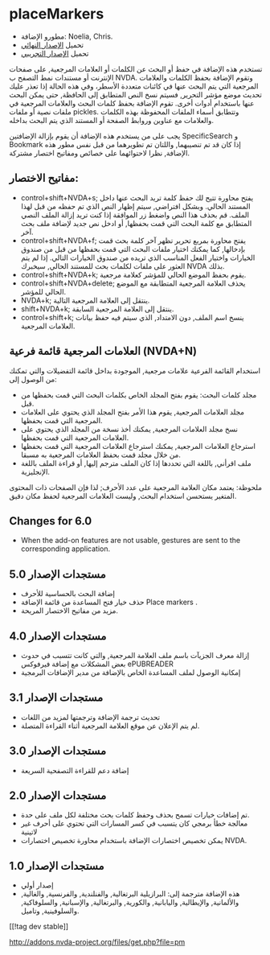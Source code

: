 # placeMarkers #

* مطورو الإضافة: Noelia, Chris.
* تحميل [الإصدار النهائي][1]
* تحميل [الإصدار التجريبي][2]

تستخدم هذه الإضافة في حفظ أو البحث عن الكلمات أو العلامات المرجعية, على
صفحات الإنترنت أو مستندات نمط التصفح ب NVDA. وتقوم الإضافة بحفظ الكلمات
والعلامات المرجعية التي يتم البحث عنها في كائنات متعددة الأسطر، وفي هذه
الحالة إذا تعذر عليك تحديث موضع مؤشر التحرير, فسيتم نسخ النص المتطابق إلى
الحافظة, حتى يمكن البحث عنها باستخدام أدوات أخرى. تقوم الإضافة بحفظ كلمات
البحث والعلامات المرجعية في ملفات نصية أو ملفات pickles.  وتتطابق أسماء
الملفات المحفوظة بهذه الكلمات والعلامات مع عناوين وروابط الصفحة أو المستند
الذي يتم البحث بداخله.

يجب على من يستخدم هذه الإضافة أن يقوم بإزالة الإضافتين SpecificSearch و
Bookmark إذا كان قد تم تنصيبهما, واللتان تم تطويرهما من قبل نفس مطور هذه
الإضافة, نظرا لاحتوائهما على خصائص ومفاتيح اختصار مشتركة.

## مفاتيح الاختصار: ##

*	control+shift+NVDA+s; يفتح محاورة تتيح لك حفظ كلمة تريد البحث عنها داخل المستند الحالي. وبشكل افتراضي, سيتم إظهار النص الذي تم حفظه من قبل لهذا الملف. قم بحذف هذا النص واضغط زر الموافقة إذا كنت تريد إزالة الملف النصي المتطابق مع كلمة البحث التي قمت بحفظها, أو ادخل نص جديد لإضافة ملف بحث آخر.
*	control+shift+NVDA+f; يفتح محاورة بمربع تحرير تظهر آخر كلمة بحث قمت بإدخالها, كما يمكنك اختيار ملفات البحث التي قمت بحفظها من قبل من صندوق الخيارات واختيار الفعل المناسب الذي تريده من صندوق الخيارات التالي. إذا لم يتم العثور على ملفات لكلمات بحث للمستند الحالي, سيخبرك NVDA بذلك.
*	control+shift+NVDA+k; يقوم بحفظ الموضع الحالي للمؤشر كعلامة مرجعية.
*	control+shift+NVDA+delete; يحذف العلامة المرجعية المتطابقة مع الموضع الحالي للمؤشر.
*	NVDA+k; ينتقل إلى العلامة المرجعية التالية.
*	shift+NVDA+k; ينتقل إلى العلامة المرجعية السابقة.
*	control+shift+k; ينسخ اسم الملف, دون الامتداد, الذي سيتم فيه حفظ بيانات العلامات المرجعية.

## العلامات المرجعية قائمة فرعية (NVDA+N) ##


استخدام القائمة الفرعية علامات مرجعية, الموجودة بداخل قائمة التفضيلات والتي
تمكنك من الوصول إلى:

*	مجلد كلمات البحث: يقوم بفتح المجلد الخاص بكلمات البحث التي قمت بحفظها من
  قبل.
*	مجلد العلامات المرجعية, يقوم هذا الأمر بفتح المجلد الذي يحتوي على العلامات
  المرجعية التي قمت بحفظها.
*	نسخ مجلد العلامات المرجعية, يمكنك أخذ نسخة من المجلد الذي يحتوي على
  العلامات المرجعية التي قمت بحفظها.
*	استرجاع العلامات المرجعية, يمكنك استرجاع العلامات المرجعية التي قمت بحفظها
  من خلال مجلد قمت بحفظ العلامات المرجعية به مسبقا.
*	ملف اقرأني, باللغة التي تحددها إذا كان الملف مترجم إليها, أو قراءة الملف
  باللغة الإنجليزية.

ملحوظة: يعتمد مكان العلامة المرجعية على عدد الأحرف; لذا فإن الصفحات ذات
المحتوى المتغير يستحسن استخدام البحث, وليست العلامات المرجعية لحفظ مكان
دقيق.

## Changes for 6.0 ##
* When the add-on features are not usable, gestures are sent to the
  corresponding application.

## مستجدات الإصدار 5.0 ##
* إضافة البحث بالحساسية للأحرف
* حذف خيار فتح المساعدة من قائمة الإضافة Place markers .
* مزيد من مفاتيح الاختصار المريحة.

## مستجدات الإصدار 4.0 ##
* إزالة معرف الجزيآت باسم ملف العلامة المرجعية, والتي كانت تتسبب في حدوث بعض
  المشكلات مع إضافة فيرفوكس ePUBREADER 
* إمكانية الوصول لملف المساعدة الخاص بالإضافة من مدير الإضافات البرمجية

## مستجدات الإصدار 3.1 ##
* تحديث ترجمة الإضافة وترجمتها لمزيد من اللغات
* لم يتم الإعلان عن موقع العلامة المرجعية أثناء القراءة المتصلة.

## مستجدات الإصدار 3.0 ##
* إضافة دعم للقراءة التصفحية السريعة

## مستجدات الإصدار 2.0 ##
* تم إضافات خيارات تسمح بحذف وحفظ كلمات بحث مختلفة لكل ملف على حدة.
* معالجة خطأ برمجي كان يتسبب في كسر المسارات التي تحتوي على أحرف غير لاتينية
* يمكن تخصيص اختصارات الإضافة باستخدام محاورة تخصيص اختصارات NVDA.

## مستجدات الإصدار 1.0 ##
* إصدار أولي
* هذه الإضافة مترجمة إلى: البرازيلية البرتغالية, والفنلندية, والفرنسية,
  والغالية, والألمانية, والإيطالية, واليابانية, والكورية, والبرتغالية,
  والإسبانية, والسلوفاكية, والسلوفينية, وتاميل.

[[!tag dev stable]]

[1]: http://addons.nvda-project.org/files/get.php?file=pm[1]:
http://addons.nvda-project.org/files/get.php?file=pm

[2]: http://addons.nvda-project.org/files/get.php?file=pm-dev
